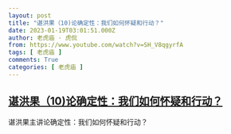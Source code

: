 ```yaml
---
layout: post
title: "谌洪果（10)论确定性：我们如何怀疑和行动？"
date: 2023-01-19T03:01:51.000Z
author: 老虎庙 · 虎侃
from: https://www.youtube.com/watch?v=SH_V8qgyrfA
tags: [ 老虎庙 ]
comments: True
categories: [ 老虎庙 ]
---
```

<!--1674097311000-->
[谌洪果（10)论确定性：我们如何怀疑和行动？](https://www.youtube.com/watch?v=SH_V8qgyrfA)
------

<div>
谌洪果主讲论确定性：我们如何怀疑和行动？
</div>
